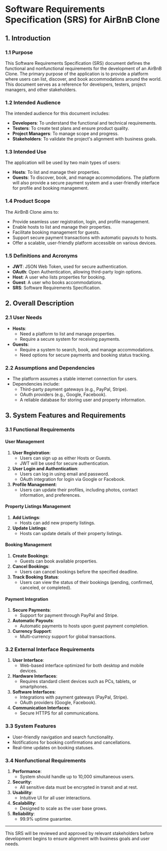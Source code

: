 
# Software Requirements Specification (SRS) for AirBnB Clone

## 1. Introduction

### 1.1 Purpose
This Software Requirements Specification (SRS) document defines the functional and nonfunctional requirements for the development of an AirBnB Clone. The primary purpose of the application is to provide a platform where users can list, discover, and book accommodations around the world. This document serves as a reference for developers, testers, project managers, and other stakeholders.

### 1.2 Intended Audience
The intended audience for this document includes:
- **Developers**: To understand the functional and technical requirements.
- **Testers**: To create test plans and ensure product quality.
- **Project Managers**: To manage scope and progress.
- **Stakeholders**: To validate the project's alignment with business goals.

### 1.3 Intended Use
The application will be used by two main types of users:
- **Hosts**: To list and manage their properties.
- **Guests**: To discover, book, and manage accommodations.
The platform will also provide a secure payment system and a user-friendly interface for profile and booking management.

### 1.4 Product Scope
The AirBnB Clone aims to:
- Provide seamless user registration, login, and profile management.
- Enable hosts to list and manage their properties.
- Facilitate booking management for guests.
- Support secure payment transactions with automatic payouts to hosts.
- Offer a scalable, user-friendly platform accessible on various devices.

### 1.5 Definitions and Acronyms
- **JWT**: JSON Web Token, used for secure authentication.
- **OAuth**: Open Authentication, allowing third-party login options.
- **Host**: A user who lists properties for booking.
- **Guest**: A user who books accommodations.
- **SRS**: Software Requirements Specification.

## 2. Overall Description

### 2.1 User Needs
- **Hosts**:
  - Need a platform to list and manage properties.
  - Require a secure system for receiving payments.
- **Guests**:
  - Require a system to search, book, and manage accommodations.
  - Need options for secure payments and booking status tracking.

### 2.2 Assumptions and Dependencies
- The platform assumes a stable internet connection for users.
- Dependencies include:
  - Third-party payment gateways (e.g., PayPal, Stripe).
  - OAuth providers (e.g., Google, Facebook).
  - A reliable database for storing user and property information.

## 3. System Features and Requirements

### 3.1 Functional Requirements

#### User Management
1. **User Registration**:
   - Users can sign up as either Hosts or Guests.
   - JWT will be used for secure authentication.
2. **User Login and Authentication**:
   - Users can log in using email and password.
   - OAuth integration for login via Google or Facebook.
3. **Profile Management**:
   - Users can update their profiles, including photos, contact information, and preferences.

#### Property Listings Management
1. **Add Listings**:
   - Hosts can add new property listings.
2. **Update Listings**:
   - Hosts can update details of their property listings.

#### Booking Management
1. **Create Bookings**:
   - Guests can book available properties.
2. **Cancel Bookings**:
   - Users can cancel bookings before the specified deadline.
3. **Track Booking Status**:
   - Users can view the status of their bookings (pending, confirmed, canceled, or completed).

#### Payment Integration
1. **Secure Payments**:
   - Support for payment through PayPal and Stripe.
2. **Automatic Payouts**:
   - Automatic payments to hosts upon guest payment completion.
3. **Currency Support**:
   - Multi-currency support for global transactions.

### 3.2 External Interface Requirements
1. **User Interface**:
   - Web-based interface optimized for both desktop and mobile devices.
2. **Hardware Interfaces**:
   - Requires standard client devices such as PCs, tablets, or smartphones.
3. **Software Interfaces**:
   - Integrations with payment gateways (PayPal, Stripe).
   - OAuth providers (Google, Facebook).
4. **Communication Interfaces**:
   - Secure HTTPS for all communications.

### 3.3 System Features
- User-friendly navigation and search functionality.
- Notifications for booking confirmations and cancellations.
- Real-time updates on booking statuses.

### 3.4 Nonfunctional Requirements
1. **Performance**:
   - System should handle up to 10,000 simultaneous users.
2. **Security**:
   - All sensitive data must be encrypted in transit and at rest.
3. **Usability**:
   - Intuitive UI for all user interactions.
4. **Scalability**:
   - Designed to scale as the user base grows.
5. **Reliability**:
   - 99.9% uptime guarantee.

---

This SRS will be reviewed and approved by relevant stakeholders before development begins to ensure alignment with business goals and user needs.